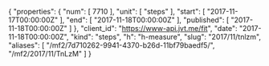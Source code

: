 {
  "properties": {
    "num": [
      7710
    ],
    "unit": [
      "steps"
    ],
    "start": [
      "2017-11-17T00:00:00Z"
    ],
    "end": [
      "2017-11-18T00:00:00Z"
    ],
    "published": [
      "2017-11-18T00:00:00Z"
    ]
  },
  "client_id": "https://www-api.jvt.me/fit",
  "date": "2017-11-18T00:00:00Z",
  "kind": "steps",
  "h": "h-measure",
  "slug": "2017/11/tnlzm",
  "aliases": [
    "/mf2/7d710262-9941-4370-b26d-11bf79baedf5/",
    "/mf2/2017/11/TnLzM"
  ]
}
